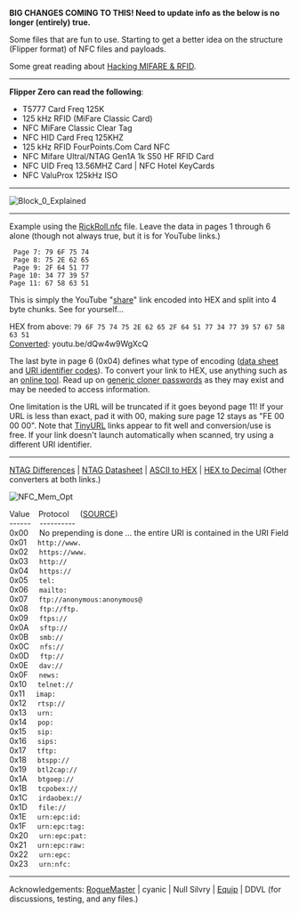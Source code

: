 **BIG CHANGES COMING TO THIS! Need to update info as the below is no longer (entirely) true.**

Some files that are fun to use. Starting to get a better idea on the structure (Flipper format) of NFC files and payloads.

Some great reading about [Hacking MIFARE & RFID](https://hackmethod.com/hacking-mifare-rfid/?v=7516fd43adaa).

----------------------------------------------

**Flipper Zero can read the following**:
- T5777 Card Freq 125K
- 125 kHz RFID (MiFare Classic Card)
- NFC MiFare Classic Clear Tag
- NFC HID Card Freq 125KHZ
- 125 kHz RFID FourPoints.Com Card NFC
- NFC Mifare Ultral/NTAG Gen1A 1k S50 HF RFID Card
- NFC UID Freq 13.56MHZ Card | NFC Hotel KeyCards
- NFC ValuProx 125kHz ISO

----------------------------------------------

![Block_0_Explained](https://user-images.githubusercontent.com/57457139/182469731-5b5f2ad0-8ebc-4418-9375-ab97f19a3aeb.png)

----------------------------------------------

Example using the [RickRoll.nfc](https://github.com/UberGuidoZ/Flipper/blob/main/NFC/Fun_Files/RickRoll.nfc) file. Leave the data in pages 1 through 6 alone (though not always true, but it is for YouTube links.)

```
 Page 7: 79 6F 75 74
 Page 8: 75 2E 62 65
 Page 9: 2F 64 51 77
Page 10: 34 77 39 57
Page 11: 67 58 63 51
```

This is simply the YouTube "[share](https://support.google.com/youtube/answer/57741)" link encoded into HEX and split into 4 byte chunks. See for yourself...

HEX from above: `79 6F 75 74 75 2E 62 65 2F 64 51 77 34 77 39 57 67 58 63 51` <br>
[Converted](https://www.binaryhexconverter.com/hex-to-ascii-text-converter): youtu.be/dQw4w9WgXcQ

The last byte in page 6 (0x04) defines what type of encoding ([data sheet](https://www.nxp.com/docs/en/data-sheet/NTAG213_215_216.pdf) and [URI identifier codes](https://learn.adafruit.com/adafruit-pn532-rfid-nfc/ndef)). To convert your link to HEX, use anything such as an [online tool](https://onlinehextools.com/convert-ascii-to-hex). Read up on [generic cloner passwords](https://github.com/RfidResearchGroup/proxmark3/blob/master/doc/cloner_notes.md) as they may exist and may be needed to access information.

One limitation is the URL will be truncated if it goes beyond page 11! If your URL is less than exact, pad it with 00, making sure page 12 stays as "FE 00 00 00". Note that [TinyURL](https://tinyurl.com/app) links appear to fit well and conversion/use is free. If your link doesn't launch automatically when scanned, try using a different URI identifier.

----------------------------------------------

[NTAG Differences](https://www.rfidfuture.com/difference-between-ntag213-ntag215-and-ntag216.html) | [NTAG Datasheet](https://www.nxp.com/docs/en/data-sheet/NTAG213_215_216.pdf) | [ASCII to HEX](https://onlinehextools.com/convert-ascii-to-hex) | [HEX to Decimal](https://www.binaryhexconverter.com/hex-to-decimal-converter) (Other converters at both links.)

![NFC_Mem_Opt](https://user-images.githubusercontent.com/57457139/168696250-31ce8633-54cb-4ed7-96fb-f71723f686dd.png)

Value&nbsp;&nbsp;&nbsp;&nbsp;Protocol &nbsp;&nbsp;&nbsp;&nbsp;([SOURCE](https://learn.adafruit.com/adafruit-pn532-rfid-nfc/ndef))<br>
------&nbsp;&nbsp;&nbsp;&nbsp;---------- <br>
0x00&nbsp;&nbsp;&nbsp;&nbsp; No prepending is done ... the entire URI is contained in the URI Field <br>
0x01&nbsp;&nbsp;&nbsp;&nbsp; `http://www.` <br>
0x02&nbsp;&nbsp;&nbsp;&nbsp; `https://www.` <br>
0x03&nbsp;&nbsp;&nbsp;&nbsp; `http://` <br>
0x04&nbsp;&nbsp;&nbsp;&nbsp; `https://` <br>
0x05&nbsp;&nbsp;&nbsp;&nbsp; `tel:` <br>
0x06&nbsp;&nbsp;&nbsp;&nbsp; `mailto:` <br>
0x07&nbsp;&nbsp;&nbsp;&nbsp; `ftp://anonymous:anonymous@` <br>
0x08&nbsp;&nbsp;&nbsp;&nbsp; `ftp://ftp.` <br>
0x09&nbsp;&nbsp;&nbsp;&nbsp; `ftps://` <br>
0x0A&nbsp;&nbsp;&nbsp;&nbsp; `sftp://` <br>
0x0B&nbsp;&nbsp;&nbsp;&nbsp; `smb://` <br>
0x0C&nbsp;&nbsp;&nbsp;&nbsp; `nfs://` <br>
0x0D&nbsp;&nbsp;&nbsp;&nbsp; `ftp://` <br>
0x0E&nbsp;&nbsp;&nbsp;&nbsp; `dav://` <br>
0x0F&nbsp;&nbsp;&nbsp;&nbsp; `news:` <br>
0x10&nbsp;&nbsp;&nbsp;&nbsp; `telnet://` <br>
0x11&nbsp;&nbsp;&nbsp;&nbsp; `imap:` <br>
0x12&nbsp;&nbsp;&nbsp;&nbsp; `rtsp://` <br>
0x13&nbsp;&nbsp;&nbsp;&nbsp; `urn:` <br>
0x14&nbsp;&nbsp;&nbsp;&nbsp; `pop:` <br>
0x15&nbsp;&nbsp;&nbsp;&nbsp; `sip:` <br>
0x16&nbsp;&nbsp;&nbsp;&nbsp; `sips:` <br>
0x17&nbsp;&nbsp;&nbsp;&nbsp; `tftp:` <br>
0x18&nbsp;&nbsp;&nbsp;&nbsp; `btspp://` <br>
0x19&nbsp;&nbsp;&nbsp;&nbsp; `btl2cap://` <br>
0x1A&nbsp;&nbsp;&nbsp;&nbsp; `btgoep://` <br>
0x1B&nbsp;&nbsp;&nbsp;&nbsp; `tcpobex://` <br>
0x1C&nbsp;&nbsp;&nbsp;&nbsp; `irdaobex://` <br>
0x1D&nbsp;&nbsp;&nbsp;&nbsp; `file://` <br>
0x1E&nbsp;&nbsp;&nbsp;&nbsp; `urn:epc:id:` <br>
0x1F&nbsp;&nbsp;&nbsp;&nbsp; `urn:epc:tag:` <br>
0x20&nbsp;&nbsp;&nbsp;&nbsp; `urn:epc:pat:` <br>
0x21&nbsp;&nbsp;&nbsp;&nbsp; `urn:epc:raw:` <br>
0x22&nbsp;&nbsp;&nbsp;&nbsp; `urn:epc:` <br>
0x23&nbsp;&nbsp;&nbsp;&nbsp; `urn:nfc:` <br>

-----

Acknowledgements: [RogueMaster](https://github.com/RogueMaster/) | cyanic | Null Silvry | [Equip](https://github.com/equipter/) | DDVL (for discussions, testing, and any files.)

